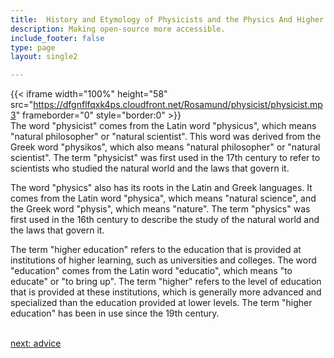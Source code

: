 ```yaml
---
title:  History and Etymology of Physicists and the Physics And Higher Education  Industry
description: Making open-source more accessible.
include_footer: false
type: page
layout: single2

---
```


{{< iframe width="100%" height="58" src="https://dfgnflfqxk4ps.cloudfront.net/Rosamund/physicist/physicist.mp3" frameborder="0" style="border:0" >}}<br>
The word "physicist" comes from the Latin word "physicus", which means "natural philosopher" or "natural scientist". This word was derived from the Greek word "physikos", which also means "natural philosopher" or "natural scientist". The term "physicist" was first used in the 17th century to refer to scientists who studied the natural world and the laws that govern it.

The word "physics" also has its roots in the Latin and Greek languages. It comes from the Latin word "physica", which means "natural science", and the Greek word "physis", which means "nature". The term "physics" was first used in the 16th century to describe the study of the natural world and the laws that govern it.

The term "higher education" refers to the education that is provided at institutions of higher learning, such as universities and colleges. The word "education" comes from the Latin word "educatio", which means "to educate" or "to bring up". The term "higher" refers to the level of education that is provided at these institutions, which is generally more advanced and specialized than the education provided at lower levels. The term "higher education" has been in use since the 19th century.

<br>
<a href="https://workdojos.com/physicist/advice">next: advice</a>
<br>
</p>